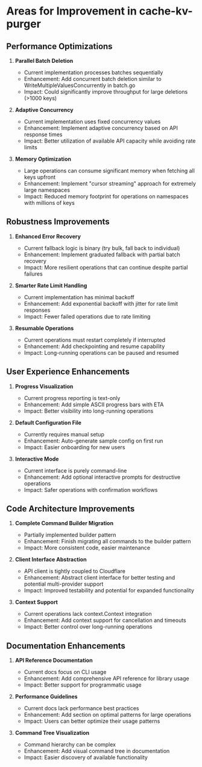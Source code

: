 # Areas for Improvement in cache-kv-purger

## Performance Optimizations

1. **Parallel Batch Deletion**
   - Current implementation processes batches sequentially
   - Enhancement: Add concurrent batch deletion similar to WriteMultipleValuesConcurrently in batch.go
   - Impact: Could significantly improve throughput for large deletions (>1000 keys)

2. **Adaptive Concurrency**
   - Current implementation uses fixed concurrency values
   - Enhancement: Implement adaptive concurrency based on API response times
   - Impact: Better utilization of available API capacity while avoiding rate limits

3. **Memory Optimization**
   - Large operations can consume significant memory when fetching all keys upfront
   - Enhancement: Implement "cursor streaming" approach for extremely large namespaces
   - Impact: Reduced memory footprint for operations on namespaces with millions of keys

## Robustness Improvements

1. **Enhanced Error Recovery**
   - Current fallback logic is binary (try bulk, fall back to individual)
   - Enhancement: Implement graduated fallback with partial batch recovery
   - Impact: More resilient operations that can continue despite partial failures

2. **Smarter Rate Limit Handling**
   - Current implementation has minimal backoff
   - Enhancement: Add exponential backoff with jitter for rate limit responses
   - Impact: Fewer failed operations due to rate limiting

3. **Resumable Operations**
   - Current operations must restart completely if interrupted
   - Enhancement: Add checkpointing and resume capability
   - Impact: Long-running operations can be paused and resumed

## User Experience Enhancements

1. **Progress Visualization**
   - Current progress reporting is text-only
   - Enhancement: Add simple ASCII progress bars with ETA
   - Impact: Better visibility into long-running operations

2. **Default Configuration File**
   - Currently requires manual setup
   - Enhancement: Auto-generate sample config on first run
   - Impact: Easier onboarding for new users

3. **Interactive Mode**
   - Current interface is purely command-line
   - Enhancement: Add optional interactive prompts for destructive operations
   - Impact: Safer operations with confirmation workflows

## Code Architecture Improvements

1. **Complete Command Builder Migration**
   - Partially implemented builder pattern
   - Enhancement: Finish migrating all commands to the builder pattern
   - Impact: More consistent code, easier maintenance

2. **Client Interface Abstraction**
   - API client is tightly coupled to Cloudflare
   - Enhancement: Abstract client interface for better testing and potential multi-provider support
   - Impact: Improved testability and potential for expanded functionality

3. **Context Support**
   - Current operations lack context.Context integration
   - Enhancement: Add context support for cancellation and timeouts
   - Impact: Better control over long-running operations

## Documentation Enhancements

1. **API Reference Documentation**
   - Current docs focus on CLI usage
   - Enhancement: Add comprehensive API reference for library usage
   - Impact: Better support for programmatic usage

2. **Performance Guidelines**
   - Current docs lack performance best practices
   - Enhancement: Add section on optimal patterns for large operations
   - Impact: Users can better optimize their usage patterns

3. **Command Tree Visualization**
   - Command hierarchy can be complex
   - Enhancement: Add visual command tree in documentation
   - Impact: Easier discovery of available functionality